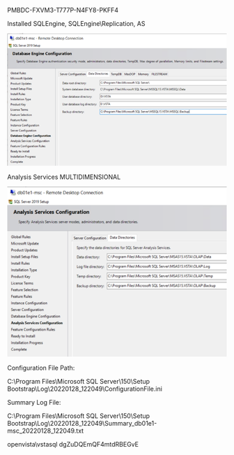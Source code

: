 PMBDC-FXVM3-T777P-N4FY8-PKFF4

Installed SQLEngine, SQLEngine\Replication, AS

![image.png](/.attachments/image-67558d00-6369-4360-b4c3-c2d44c6e6744.png)

Analysis Services MULTIDIMENSIONAL

![image.png](/.attachments/image-10df1b79-b048-499a-9338-4e6d471a128c.png)

Configuration File Path:

C:\Program Files\Microsoft SQL Server\150\Setup Bootstrap\Log\20220128_122049\ConfigurationFile.ini

Summary Log File:

C:\Program Files\Microsoft SQL Server\150\Setup Bootstrap\Log\20220128_122049\Summary_db01e1-msc_20220128_122049.txt

openvista\vstasql dgZuDQEmQF4mtdRBEGvE